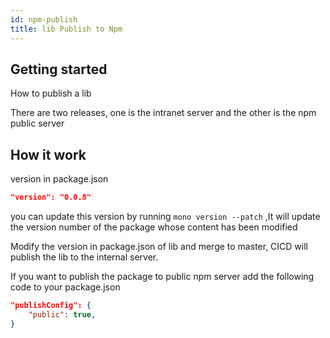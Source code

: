 ```yaml
---
id: npm-publish
title: lib Publish to Npm
---
```


## Getting started

How to publish a lib

There are two releases, one is the intranet server and the other is the npm public server

## How it work

version in package.json

```json
"version": "0.0.8"
```

you can update this version by running `mono version --patch` ,It will update the version number of the package whose content has been modified

Modify the version in package.json of lib and merge to master, CICD will publish the lib to the internal server.

If you want to publish the package to public npm server 
add the following code to your package.json

```json
"publishConfig": {
    "public": true,
}
```
